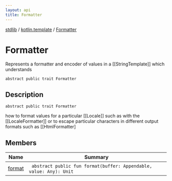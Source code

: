 ```yaml
---
layout: api
title: Formatter
---
```

[stdlib](../../index.html) / [kotlin.template](../index.html) / [Formatter](index.html)

# Formatter
Represents a formatter and encoder of values in a [[StringTemplate]] which understands
```
abstract public trait Formatter
```
## Description
```
abstract public trait Formatter
```
how to format values for a particular [[Locale]] such as with the [[LocaleFormatter]] or
to escape particular characters in different output formats such as [[HtmlFormatter]

## Members
| Name | Summary |
|------|---------|
|[format](format.html)|&nbsp;&nbsp;`abstract public fun format(buffer: Appendable, value: Any): Unit`<br>|
